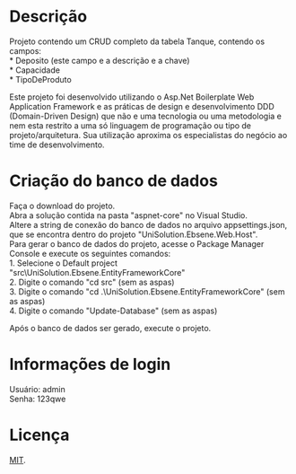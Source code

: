 # Descrição

Projeto contendo um CRUD completo da tabela Tanque, contendo os campos:  
	* Deposito (este campo e a descrição e a chave)  
	* Capacidade  
	* TipoDeProduto  
	
Este projeto foi desenvolvido utilizando o Asp.Net Boilerplate Web Application Framework e as práticas de design e desenvolvimento DDD (Domain-Driven Design) que não e uma tecnologia ou uma metodologia e nem esta restrito a uma só linguagem de programação ou tipo de projeto/arquitetura.
Sua utilização aproxima os especialistas do negócio ao time de desenvolvimento.


# Criação do banco de dados

Faça o download do projeto.  
Abra a solução contida na pasta "aspnet-core" no Visual Studio.  
Altere a string de conexão do banco de dados no arquivo appsettings.json, que se encontra dentro do projeto "UniSolution.Ebsene.Web.Host".  
Para gerar o banco de dados do projeto, acesse o Package Manager Console e execute os seguintes comandos:  
	1. Selecione o Default project "src\UniSolution.Ebsene.EntityFrameworkCore"  
	2. Digite o comando "cd src" (sem as aspas)  
	3. Digite o comando "cd .\UniSolution.Ebsene.EntityFrameworkCore" (sem as aspas)  
	4. Digite o comando "Update-Database" (sem as aspas)  
	
Após o banco de dados ser gerado, execute o projeto.  


# Informações de login

Usuário: admin  
Senha: 123qwe


# Licença

[MIT](LICENSE).
